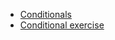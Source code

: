 * [Conditionals](https://lisds.github.io/textbook/functions-conditionals/conditional_statements)
* [Conditional
  exercise](https://lisds.github.io/textbook/functions-conditionals/conditional_statements)
